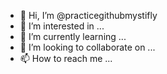 - 👋 Hi, I’m @practicegithubmystifly
- 👀 I’m interested in ...
- 🌱 I’m currently learning ...
- 💞️ I’m looking to collaborate on ...
- 📫 How to reach me ...

<!---
practicegithubmystifly/practicegithubmystifly is a ✨ special ✨ repository because its `README.md` (this file) appears on your GitHub profile.
You can click the Preview link to take a look at your changes.
--->
